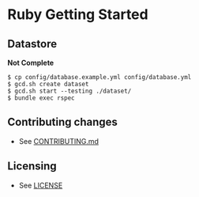 # Ruby Getting Started

## Datastore

**Not Complete**

    $ cp config/database.example.yml config/database.yml
    $ gcd.sh create dataset
    $ gcd.sh start --testing ./dataset/
    $ bundle exec rspec

## Contributing changes

* See [CONTRIBUTING.md](CONTRIBUTING.md)

## Licensing

* See [LICENSE](LICENSE)
